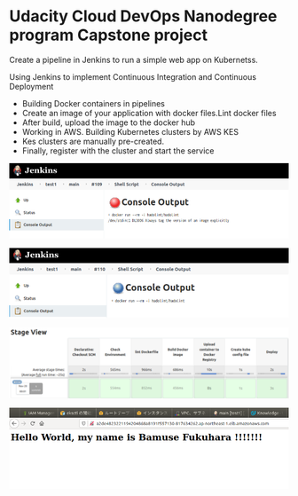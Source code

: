 
# Udacity Cloud DevOps Nanodegree program Capstone project

Create a pipeline in Jenkins to run a simple web app on Kubernetss.

Using Jenkins to implement Continuous Integration and Continuous Deployment
- Building Docker containers in pipelines
- Create an image of your application with docker files.Lint docker files
- After build, upload the image to the docker hub
- Working in AWS. Building Kubernetes clusters by AWS KES
- Kes clusters are manually pre-created.
- Finally, register with the cluster and start the service


![](2020-11-20-00-19-59.png)

![](2020-11-20-00-23-27.png)

![](2020-11-20-00-24-12.png)


![](2020-11-20-00-25-00.png)